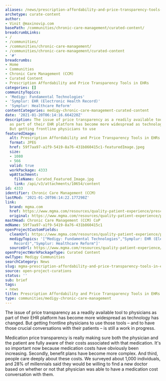 ```yaml
---
aliases: /news/prescription-affordability-and-price-transparency-tools-in-ehrs
archetype: curate-content
author:
- Vinit @maxinovip.com
basePath: /communities/chronic-care-management/curated-content/
breadcrumbLinks:
- /
- /communities/
- /communities/chronic-care-management/
- /communities/chronic-care-management/curated-content
- '#'
breadcrumbs:
- Home
- Communities
- Chronic Care Management (CCM)
- Curated Content
- Prescription Affordability and Price Transparency Tools in EHRs
categories: []
communityTopics:
- 'Medigy: Fundamental Technologies'
- 'Symplur: EHR (Electronic Health Record)'
- 'Symplur: Healthcare Reform'
contentCategories: medigy-chronic-care-management-curated-content
date: '2021-01-20T06:14:16.664220Z'
description: The issue of price transparency as a readily available tool to physicians
  as part of their EHR platform has become more widespread as technology has changed.
  But getting frontline physicians to use
featuredImage:
  alt: Prescription Affordability and Price Transparency Tools in EHRs
  format: JPEG
  href: 59f7aa97-a1f9-5419-8a76-431b860415c1-featuredImage.jpeg
  size:
  - 1080
  - 566
  valid: true
  workPackage: 4333
  wpAttachment:
    fileName: Curated_Featured_Image.jpg
    link: /api/v3/attachments/10654/content
id: 4333
identifier: Chronic Care Management (CCM)
lastMod: '2021-01-20T06:14:22.177298Z'
link:
  brand: mgma.com
  href: https://www.mgma.com/resources/quality-patient-experience/prescription-affordability-and-price-transparency
  original: https://www.mgma.com/resources/quality-patient-experience/prescription-affordability-and-price-transparency
mastHead: Chronic Care Management (CCM) CoP
mdName: 59f7aa97-a1f9-5419-8a76-431b860415c1
openProjectCustomFields:
  cleanUrl: https://www.mgma.com/resources/quality-patient-experience/prescription-affordability-and-price-transparency
  medigyTopics: '["Medigy: Fundamental Technologies","Symplur: EHR (Electronic Health
    Record)","Symplur: Healthcare Reform"]'
  sourceUrl: https://www.mgma.com/resources/quality-patient-experience/prescription-affordability-and-price-transparency
openProjectWorkPackageType: Curated Content
owlType: Medigy Communities
searchCategory: News
slug: mgma-prescription-affordability-and-price-transparency-tools-in-ehrs
source: open-project-curations
status: ''
sub: brief
tags:
- news
title: Prescription Affordability and Price Transparency Tools in EHRs
type: communities/medigy-chronic-care-management
---
```


<p>The issue of price transparency as a readily available tool to physicians as part of their EHR platform has become more widespread as technology has changed. But getting frontline physicians to use those tools – and to have those crucial conversations with their patients – is still a work in progress.</p><p>Medication price transparency is really making sure both the physician and the patient are fully aware of their costs associated with that medication. It's so important now because medication costs have obviously been increasing. Secondly, benefit plans have become more complex. And third, people care deeply about these costs. We surveyed about 1,000 individuals, and 28% of millennials said they would be willing to find a new doctor based on whether or not that physician was able to have a medication cost conversation with them.</p>